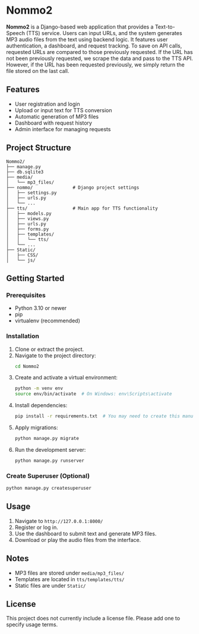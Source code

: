 
# Nommo2

**Nommo2** is a Django-based web application that provides a Text-to-Speech (TTS) service. Users can input URLs, and the system generates MP3 audio files from the text using backend logic. It features user authentication, a dashboard, and request tracking. To save on API calls, requested URLs are compared to those previously requested. If the URL has not been previously requested, we scrape the data and pass to the TTS API. However, if the URL has been requested previously, we simply return the file stored on the last call.

## Features

- User registration and login
- Upload or input text for TTS conversion
- Automatic generation of MP3 files
- Dashboard with request history
- Admin interface for managing requests

## Project Structure

```
Nommo2/
├── manage.py
├── db.sqlite3
├── media/
│   └── mp3_files/
├── nommo/               # Django project settings
│   ├── settings.py
│   ├── urls.py
│   └── ...
├── tts/                 # Main app for TTS functionality
│   ├── models.py
│   ├── views.py
│   ├── urls.py
│   ├── forms.py
│   ├── templates/
│   │   └── tts/
│   └── ...
├── Static/
│   ├── CSS/
│   └── js/
```

## Getting Started

### Prerequisites

- Python 3.10 or newer
- pip
- virtualenv (recommended)

### Installation

1. Clone or extract the project.
2. Navigate to the project directory:
   ```bash
   cd Nommo2
   ```
3. Create and activate a virtual environment:
   ```bash
   python -m venv env
   source env/bin/activate  # On Windows: env\Scripts\activate
   ```
4. Install dependencies:
   ```bash
   pip install -r requirements.txt  # You may need to create this manually
   ```
5. Apply migrations:
   ```bash
   python manage.py migrate
   ```
6. Run the development server:
   ```bash
   python manage.py runserver
   ```

### Create Superuser (Optional)

```bash
python manage.py createsuperuser
```

## Usage

1. Navigate to `http://127.0.0.1:8000/`
2. Register or log in.
3. Use the dashboard to submit text and generate MP3 files.
4. Download or play the audio files from the interface.

## Notes

- MP3 files are stored under `media/mp3_files/`
- Templates are located in `tts/templates/tts/`
- Static files are under `Static/`

## License

This project does not currently include a license file. Please add one to specify usage terms.
